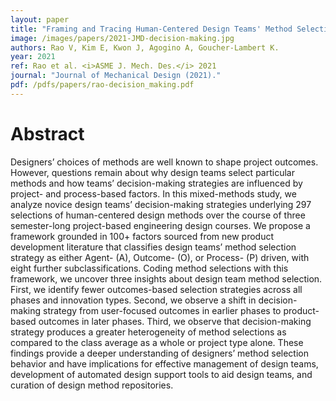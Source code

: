 ```yaml
---
layout: paper
title: "Framing and Tracing Human-Centered Design Teams' Method Selection: An Examination of Decision-Making Strategies"
image: /images/papers/2021-JMD-decision-making.jpg
authors: Rao V, Kim E, Kwon J, Agogino A, Goucher-Lambert K.
year: 2021
ref: Rao et al. <i>ASME J. Mech. Des.</i> 2021
journal: "Journal of Mechanical Design (2021)."
pdf: /pdfs/papers/rao-decision_making.pdf
---
```


# Abstract

Designers’ choices of methods are well known to shape project outcomes. However, questions remain about why design teams select particular methods and how teams’ decision-making strategies are influenced by project- and process-based factors. In this mixed-methods study, we analyze novice design teams’ decision-making strategies underlying 297 selections of human-centered design methods over the course of three semester-long project-based engineering design courses. We propose a framework grounded in 100+ factors sourced from new product development literature that classifies design teams’ method selection strategy as either Agent- (A), Outcome- (O), or Process- (P) driven, with eight further subclassifications. Coding method selections with this framework, we uncover three insights about design team method selection. First, we identify fewer outcomes-based selection strategies across all phases and innovation types. Second, we observe a shift in decision-making strategy from user-focused outcomes in earlier phases to product-based outcomes in later phases. Third, we observe that decision-making strategy produces a greater heterogeneity of method selections as compared to the class average as a whole or project type alone. These findings provide a deeper understanding of designers’ method selection behavior and have implications for effective management of design teams, development of automated design support tools to aid design teams, and curation of design method repositories.
